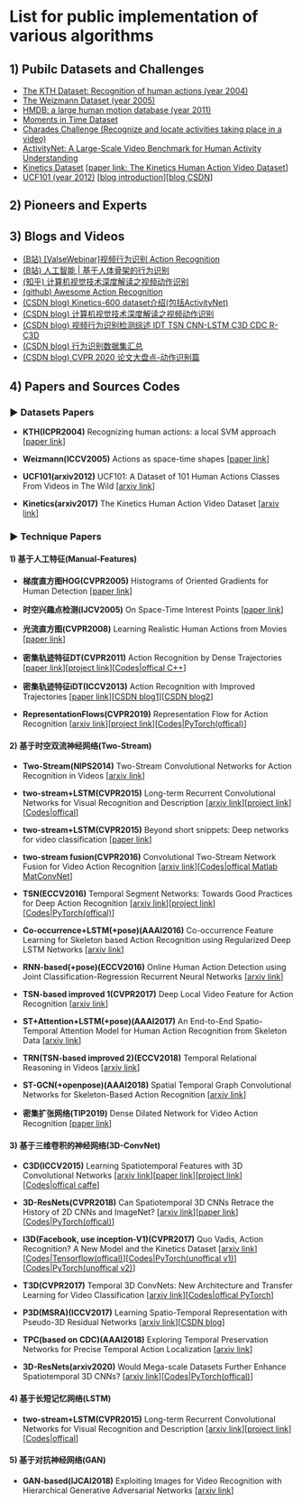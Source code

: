 #  List for public implementation of various algorithms

## 1) Pubilc Datasets and Challenges

* [The KTH Dataset: Recognition of human actions (year 2004)](https://www.csc.kth.se/cvap/actions/)
* [The Weizmann Dataset (year 2005)](http://www.wisdom.weizmann.ac.il/~vision/SpaceTimeActions.html)
* [HMDB: a large human motion database (year 2011)](https://serre-lab.clps.brown.edu/resource/hmdb-a-large-human-motion-database/#dataset)
* [Moments in Time Dataset](http://moments.csail.mit.edu/)
* [Charades Challenge (Recognize and locate activities taking place in a video)](http://vuchallenge.org/charades.html)
* [ActivityNet: A Large-Scale Video Benchmark for Human Activity Understanding](http://activity-net.org/)
* [Kinetics Dataset](https://deepmind.com/research/open-source/kinetics) [[paper link: The Kinetics Human Action Video Dataset](https://arxiv.org/abs/1705.06950)]
* [UCF101 (year 2012)](https://www.crcv.ucf.edu/data/UCF101.php) [[blog introduction](https://www.dazhuanlan.com/2019/10/16/5da6679ab4a42/)][[blog CSDN](https://blog.csdn.net/hehuaiyuyu/article/details/107052599)]


## 2) Pioneers and Experts




## 3) Blogs and Videos

* [(B站) [ValseWebinar]视频行为识别 Action Recognition](https://www.bilibili.com/video/BV1yE411x7mw/?spm_id_from=trigger_reload)
* [(B站) 人工智能 | 基于人体骨架的行为识别](https://www.bilibili.com/video/BV1wt411p7Ut/?spm_id_from=333.788.videocard.0)
* [(知乎) 计算机视觉技术深度解读之视频动作识别](https://zhuanlan.zhihu.com/p/90041025)
* [(github) Awesome Action Recognition](https://github.com/jinwchoi/awesome-action-recognition)
* [(CSDN blog) Kinetics-600 dataset介绍(包括ActivityNet)](https://blog.csdn.net/liuxiao214/article/details/80144375)
* [(CSDN blog) 计算机视觉技术深度解读之视频动作识别](https://baijiahao.baidu.com/s?id=1649249453982510365&wfr=spider&for=pc)
* [(CSDN blog) 视频行为识别检测综述 IDT TSN CNN-LSTM C3D CDC R-C3D](https://blog.csdn.net/xiaoxiaowenqiang/article/details/80752849)
* [(CSDN blog) 行为识别数据集汇总](https://blog.csdn.net/u012507022/article/details/52876179)
* [(CSDN blog) CVPR 2020 论文大盘点-动作识别篇](https://blog.csdn.net/moxibingdao/article/details/107329002)


## 4) Papers and Sources Codes

### ▶ Datasets Papers

* **KTH(ICPR2004)** Recognizing human actions: a local SVM approach [[paper link](https://www.researchgate.net/profile/Christian_Schueldt/publication/4090526_Recognizing_human_actions_A_local_SVM_approach/links/0912f5066c8adcddf0000000)]

* **Weizmann(ICCV2005)** Actions as space-time shapes [[paper link](https://www.researchgate.net/profile/Lena_Gorelick/publication/4193986_Action_as_space-time_shapes/links/02e7e5231c496913a4000000)]

* **UCF101(arxiv2012)** UCF101: A Dataset of 101 Human Actions Classes From Videos in The Wild [[arxiv link](http://export.arxiv.org/pdf/1212.0402)]

* **Kinetics(arxiv2017)** The Kinetics Human Action Video Dataset [[arxiv link](https://arxiv.org/pdf/1705.06950.pdf)]


### ▶ Technique Papers

#### 1) 基于人工特征(Manual-Features)

* **梯度直方图HOG(CVPR2005)** Histograms of Oriented Gradients for Human Detection [[paper link](https://www.cse.unr.edu/~bebis/CS474/StudentPaperPresentations/HOG.pdf)]

* **时空兴趣点检测(IJCV2005)** On Space-Time Interest Points [[paper link](http://read.pudn.com/downloads142/doc/614011/2005_ijcv_laptev.pdf)]

* **光流直方图(CVPR2008)** Learning Realistic Human Actions from Movies [[paper link](https://www2.cs.sfu.ca/~mori/courses/cmpt888/summer10/papers/laptev_cvpr08.pdf)]

* **密集轨迹特征DT(CVPR2011)** Action Recognition by Dense Trajectories [[paper link](http://www.nlpr.ia.ac.cn/2011papers/gjhy/gh37.pdf)][[project link](https://lear.inrialpes.fr/people/wang/improved_trajectories)][[Codes|offical C++](https://github.com/chensun11/dtfv)]

* **密集轨迹特征iDT(ICCV2013)** Action Recognition with Improved Trajectories [[paper link](https://www.cv-foundation.org/openaccess/content_iccv_2013/papers/Wang_Action_Recognition_with_2013_ICCV_paper.pdf)][[CSDN blog1](https://blog.csdn.net/wzmsltw/article/details/53023363)][[CSDN blog2](https://blog.csdn.net/wzmsltw/article/details/53221179)]

* **RepresentationFlows(CVPR2019)** Representation Flow for Action Recognition [[arxiv link](https://arxiv.org/abs/1810.01455)][[project link](https://piergiaj.github.io/rep-flow-site/)][[Codes|PyTorch(offical)](https://github.com/piergiaj/representation-flow-cvpr19)]


#### 2) 基于时空双流神经网络(Two-Stream)

* **Two-Stream(NIPS2014)** Two-Stream Convolutional Networks for Action Recognition in Videos [[arxiv link](http://de.arxiv.org/pdf/1406.2199)]

* **two-stream+LSTM(CVPR2015)** Long-term Recurrent Convolutional Networks for Visual Recognition and Description [[arxiv link](https://arxiv.org/abs/1411.4389)][[project link](http://jeffdonahue.com/lrcn/)][[Codes|offical](https://github.com/woodfrog/ActionRecognition)]

* **two-stream+LSTM(CVPR2015)** Beyond short snippets: Deep networks for video classification [[paper link](https://www.cv-foundation.org/openaccess/content_cvpr_2015/html/Ng_Beyond_Short_Snippets_2015_CVPR_paper.html)]

* **two-stream fusion(CVPR2016)** Convolutional Two-Stream Network Fusion for Video Action Recognition [[arxiv link](https://arxiv.org/abs/1604.06573)][[Codes|offical Matlab MatConvNet](https://github.com/feichtenhofer/twostreamfusion)]

* **TSN(ECCV2016)** Temporal Segment Networks: Towards Good Practices for Deep Action Recognition [[arxiv link](https://arxiv.org/abs/1608.00859)][[project link](http://yjxiong.me/others/tsn/)][[Codes|PyTorch(offical)](https://github.com/yjxiong/temporal-segment-networks)]

* **Co-occurrence+LSTM(+pose)(AAAI2016)** Co-occurrence Feature Learning for Skeleton based Action Recognition using Regularized Deep LSTM Networks [[arxiv link](https://arxiv.org/abs/1603.07772)]

* **RNN-based(+pose)(ECCV2016)** Online Human Action Detection using Joint Classification-Regression Recurrent Neural Networks [[arxiv link](https://arxiv.org/abs/1604.05633)]

* **TSN-based improved 1(CVPR2017)** Deep Local Video Feature for Action Recognition [[arxiv link](https://arxiv.org/abs/1701.07368)]

* **ST+Attention+LSTM(+pose)(AAAI2017)** An End-to-End Spatio-Temporal Attention Model for Human Action Recognition from Skeleton Data [[arxiv link](https://arxiv.org/abs/1611.06067)]

* **TRN(TSN-based improved 2)(ECCV2018)** Temporal Relational Reasoning in Videos [[arxiv link](https://arxiv.org/pdf/1711.08496.pdf)]

* **ST-GCN(+openpose)(AAAI2018)** Spatial Temporal Graph Convolutional Networks for Skeleton-Based Action Recognition [[arxiv link](https://arxiv.org/abs/1801.07455)]

* **密集扩张网络(TIP2019)** Dense Dilated Network for Video Action Recognition [[paper link](https://ieeexplore.ieee.org/stamp/stamp.jsp?tp=&arnumber=8720204)]


#### 3) 基于三维卷积的神经网络(3D-ConvNet)

* **C3D(ICCV2015)** Learning Spatiotemporal Features with 3D Convolutional Networks [[arxiv link](https://arxiv.org/pdf/1412.0767.pdf)][[paper link](https://www.cv-foundation.org/openaccess/content_iccv_2015/html/Tran_Learning_Spatiotemporal_Features_ICCV_2015_paper.html)][[project link](https://vlg.cs.dartmouth.edu/c3d/)][[Codes|offical caffe](https://github.com/facebookarchive/C3D)]

* **3D-ResNets(CVPR2018)** Can Spatiotemporal 3D CNNs Retrace the History of 2D CNNs and ImageNet? [[arxiv link](https://arxiv.org/abs/1711.09577)][[paper link](https://openaccess.thecvf.com/content_cvpr_2018/papers/Hara_Can_Spatiotemporal_3D_CVPR_2018_paper.pdf)][[Codes|PyTorch(offical)](https://github.com/kenshohara/3D-ResNets-PyTorch)]

* **I3D(Facebook, use inception-V1)(CVPR2017)** Quo Vadis, Action Recognition? A New Model and the Kinetics Dataset [[arxiv link](https://arxiv.org/abs/1705.07750)][[Codes|Tensorflow(offical)](https://github.com/deepmind/kinetics-i3d)][[Codes|PyTorch(unoffical v1)](https://github.com/piergiaj/pytorch-i3d)][[Codes|PyTorch(unoffical v2)](https://github.com/hassony2/kinetics_i3d_pytorch)]

* **T3D(CVPR2017)** Temporal 3D ConvNets: New Architecture and Transfer Learning for Video Classification [[arxiv link](https://arxiv.org/abs/1711.08200)][[Codes|offical PyTorch](https://github.com/MohsenFayyaz89/T3D)]

* **P3D(MSRA)(ICCV2017)** Learning Spatio-Temporal Representation with Pseudo-3D Residual Networks [[arxiv link](https://arxiv.org/abs/1711.10305)][[CSDN blog](https://blog.csdn.net/u014380165/article/details/78986416)]

* **TPC(based on CDC)(AAAI2018)** Exploring Temporal Preservation Networks for Precise Temporal Action Localization [[arxiv link](https://arxiv.org/abs/1708.03280)]

* **3D-ResNets(arxiv2020)** Would Mega-scale Datasets Further Enhance Spatiotemporal 3D CNNs? [[arxiv link](https://arxiv.org/abs/2004.04968)][[Codes|PyTorch(offical)](https://github.com/kenshohara/3D-ResNets-PyTorch)]




#### 4) 基于长短记忆网络(LSTM)

* **two-stream+LSTM(CVPR2015)** Long-term Recurrent Convolutional Networks for Visual Recognition and Description [[arxiv link](https://arxiv.org/abs/1411.4389)][[project link](http://jeffdonahue.com/lrcn/)][[Codes|offical](https://github.com/woodfrog/ActionRecognition)]



#### 5) 基于对抗神经网络(GAN)

* **GAN-based(IJCAI2018)** Exploiting Images for Video Recognition with Hierarchical Generative Adversarial Networks [[arxiv link](https://arxiv.org/abs/1805.04384)]












